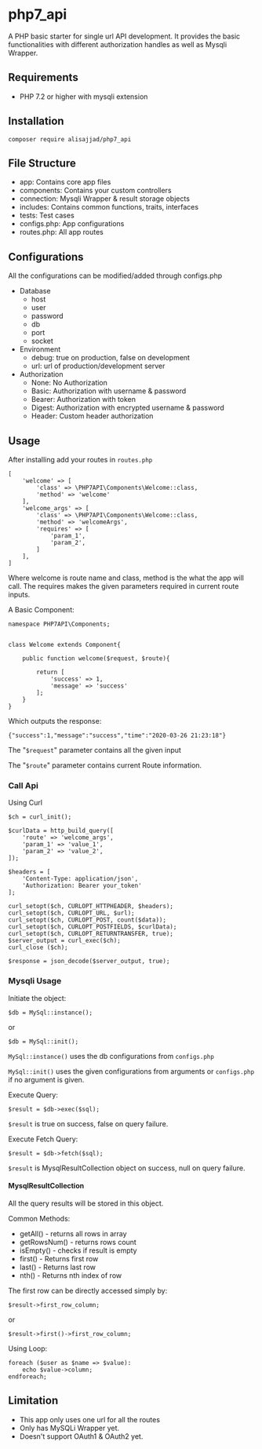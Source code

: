# php7_api

A PHP basic starter for single url API development. It provides the basic functionalities with different authorization handles as well as Mysqli Wrapper.

## Requirements
  - PHP 7.2 or higher with mysqli extension

## Installation
    composer require alisajjad/php7_api

## File Structure

  - app: Contains core app files
  - components: Contains your custom controllers
  - connection: Mysqli Wrapper & result storage objects
  - includes: Contains common functions, traits, interfaces
  - tests: Test cases
  - configs.php: App configurations
  - routes.php: All app routes
  
## Configurations

All the configurations can be modified/added through configs.php

  - Database
      - host
      - user
      - password
      - db
      - port
      - socket
  - Environment
      - debug: true on production, false on development
      - url: url of production/development server
  - Authorization
      - None: No Authorization
      - Basic: Authorization with username & password
      - Bearer: Authorization with token
      - Digest: Authorization with encrypted username & password
      - Header: Custom header authorization    

## Usage
    
After installing add your routes in `routes.php`

    [
        'welcome' => [
            'class' => \PHP7API\Components\Welcome::class,
            'method' => 'welcome'
        ],
        'welcome_args' => [
            'class' => \PHP7API\Components\Welcome::class,
            'method' => 'welcomeArgs',
            'requires' => [
                'param_1',
                'param_2',
            ]
        ],
    ]

Where welcome is route name and class, method is the what the app will call. The requires makes the given parameters required in current route inputs.

A Basic Component:

    namespace PHP7API\Components;
    
    
    class Welcome extends Component{
    
        public function welcome($request, $route){
    
            return [
                'success' => 1,
                'message' => 'success'
            ];
        }
    }

Which outputs the response:

    {"success":1,"message":"success","time":"2020-03-26 21:23:18"}
    
The "`$request`" parameter contains all the given input 

The "`$route`" parameter contains current Route information.

### Call Api

Using Curl

    $ch = curl_init();
    
    $curlData = http_build_query([
        'route' => 'welcome_args',
        'param_1' => 'value_1',
        'param_2' => 'value_2',
    ]);
    
    $headers = [
        'Content-Type: application/json',
        'Authorization: Bearer your_token'
    ];
    
    curl_setopt($ch, CURLOPT_HTTPHEADER, $headers);
    curl_setopt($ch, CURLOPT_URL, $url);
    curl_setopt($ch, CURLOPT_POST, count($data));
    curl_setopt($ch, CURLOPT_POSTFIELDS, $curlData);
    curl_setopt($ch, CURLOPT_RETURNTRANSFER, true);
    $server_output = curl_exec($ch);
    curl_close ($ch);
    
    $response = json_decode($server_output, true);
    
### Mysqli Usage

Initiate the object:

    $db = MySql::instance();
or 
    
    $db = MySql::init();
    
`MySql::instance()` uses the db configurations from `configs.php`

`MySql::init()` uses the given configurations from arguments or `configs.php` if no argument is given.

Execute Query:

    $result = $db->exec($sql);

`$result` is true on success, false on query failure.

Execute Fetch Query:

    $result = $db->fetch($sql);

`$result` is MysqlResultCollection object on success, null on query failure.

#### MysqlResultCollection

All the query results will be stored in this object.

Common Methods:
  - getAll() - returns all rows in array
  - getRowsNum() - returns rows count
  - isEmpty() - checks if result is empty
  - first() - Returns first row
  - last() - Returns last row
  - nth() - Returns nth index of row
  
The first row can be directly accessed simply by:

    $result->first_row_column;
or

    $result->first()->first_row_column;
    
Using Loop:

    foreach ($user as $name => $value):
        echo $value->column;
    endforeach;


## Limitation

  - This app only uses one url for all the routes
  - Only has MySQLi Wrapper yet.
  - Doesn't support OAuth1 & OAuth2 yet.
